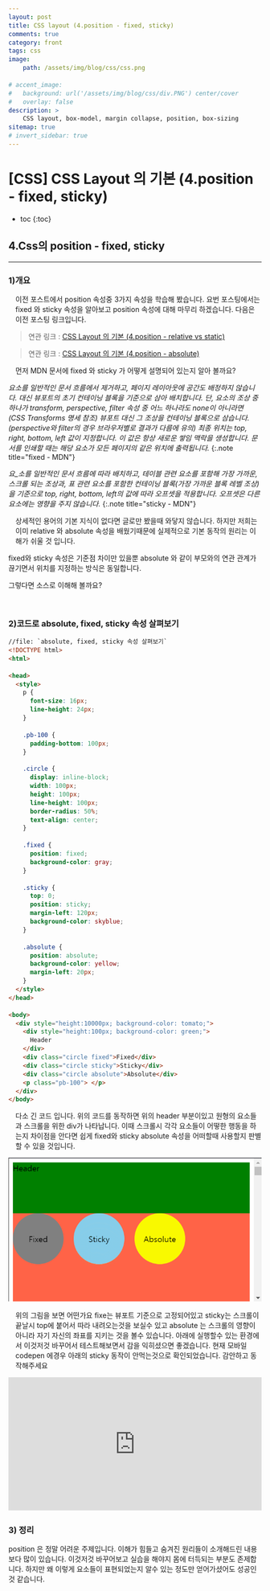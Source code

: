 ```yaml
---
layout: post
title: CSS layout (4.position - fixed, sticky)
comments: true
category: front
tags: css
image: 
    path: /assets/img/blog/css/css.png

# accent_image: 
#   background: url('/assets/img/blog/css/div.PNG') center/cover
#   overlay: false
description: >
    CSS layout, box-model, margin collapse, position, box-sizing
sitemap: true
# invert_sidebar: true
---
```


# [CSS] CSS Layout 의 기본 (4.position - fixed, sticky)

* toc
{:toc}


## 4.Css의 position - fixed, sticky
---

### 1)개요  
<p style="padding-left:1em">
 이전 포스트에서 position 속성중 3가지 속성을 학습해 봤습니다. 요번 포스팅에서는 fixed 와 sticky 속성을 알아보고 position 속성에 대해 마무리 하겠습니다. 다음은 이전 포스팅 링크입니다.
</p>

> 연관 링크 : [CSS Layout 의 기본 (4.position - relative vs static)](https://manbalboy.github.io/front/css-layout-05.html)

> 연관 링크 : [CSS Layout 의 기본 (4.position - absolute)](https://manbalboy.github.io/front/css-layout-06.html)

<p style="padding-left:1em">
  먼저 MDN 문서에 fixed 와 sticky 가 어떻게 설명되어 있는지 알아 볼까요?
</p>


_요소를 일반적인 문서 흐름에서 제거하고, 페이지 레이아웃에 공간도 배정하지 않습니다. 대신 뷰포트의 초기 컨테이닝 블록을 기준으로 삼아 배치합니다. 단, 요소의 조상 중 하나가 transform, perspective, filter 속성 중 어느 하나라도 none이 아니라면 (CSS Transforms 명세 참조) 뷰포트 대신 그 조상을 컨테이닝 블록으로 삼습니다. (perspective와 filter의 경우 브라우저별로 결과가 다름에 유의) 최종 위치는 top, right, bottom, left 값이 지정합니다.
이 값은 항상 새로운 쌓임 맥락을 생성합니다. 문서를 인쇄할 때는 해당 요소가 모든 페이지의 같은 위치에 출력됩니다._
{:.note title="fixed - MDN"}


_요_소를 일반적인 문서 흐름에 따라 배치하고, 테이블 관련 요소를 포함해 가장 가까운, 스크롤 되는 조상과, 표 관련 요소를 포함한 컨테이닝 블록(가장 가까운 블록 레벨 조상) 을 기준으로 top, right, bottom, left의 값에 따라 오프셋을 적용합니다. 오프셋은 다른 요소에는 영향을 주지 않습니다._
{:.note title="sticky - MDN"}


<p style="padding-left:1em">
  상세적인 용어의 기본 지식이 없다면 글로만 봤을때 와닿지 않습니다. 
  하지만 저희는 이미 relative 와 absolute 속성을 배웠기때문에 실제적으로 기본 동작의 원리는 이해가 쉬울 것 입니다. 

  fixed와 sticky 속성은 기준점 차이만 있을뿐 absolute 와 같이 부모와의 연관 관계가 끊기면서 위치를 지정하는 방식은 동일합니다. 

  그렇다면 소스로 이해해 볼까요?
</p>

<br />


### 2)코드로 absolute, fixed, sticky 속성 살펴보기  

~~~html
//file: `absolute, fixed, sticky 속성 살펴보기`
<!DOCTYPE html>
<html>

<head>
  <style>
    p {
      font-size: 16px;
      line-height: 24px;
    }

    .pb-100 {
      padding-bottom: 100px;
    }

    .circle {
      display: inline-block;
      width: 100px;
      height: 100px;
      line-height: 100px;
      border-radius: 50%;
      text-align: center;
    }

    .fixed {
      position: fixed;
      background-color: gray;
    }

    .sticky {
      top: 0;
      position: sticky;
      margin-left: 120px;
      background-color: skyblue;
    }

    .absolute {
      position: absolute;
      background-color: yellow;
      margin-left: 20px;
    }
  </style>
</head>

<body>
  <div style="height:10000px; background-color: tomato;">
    <div style="height:100px; background-color: green;">
      Header
    </div>
    <div class="circle fixed">Fixed</div>
    <div class="circle sticky">Sticky</div>
    <div class="circle absolute">Absolute</div>
    <p class="pb-100"> </p>
  </div>
</body>
~~~

<p style="padding-left:1em">
    다소 긴 코드 입니다. 위의 코드를 동작하면 위의 header 부분이있고 원형의 요소들과 스크롤을 위한 div가 나타납니다. 이때 스크롤시 각각 요소들이 어떻한 행동을 하는지 차이점을 안다면 쉽게 fixed와 sticky absolute 속성을 어떠할때 사용할지 판별할 수 있을 것입니다. 
</p>

![static](/assets/img/blog/css/04/24/GIF.gif "static")

<p style="padding-left:1em">
    위의 그림을 보면 어떤가요 fixe는 뷰포트 기준으로 고정되어있고 sticky는 스크롤이 끝날시 top에 붙어서 따라 내려오는것을 보실수 있고 absolute 는 스크롤의 영향이아니라 자기 자신의 좌표를 지키는 것을 볼수 있습니다. 아래에 실행할수 있는 환경에서 이것저것 바꾸어서 테스트해보면서 감을 익히셨으면 좋겠습니다. 현재 모바일 codepen 에경우 아래의 sticky 동작이 안먹는것으로 확인되었습니다. 감안하고 동작해주세요
</p>


<iframe height="265" style="width: 100%;" scrolling="no" title="fixed 와 sticky" src="https://codepen.io/manbalboy/embed/preview/MWJLwmW?height=265&theme-id=dark&default-tab=html,result&editable=true" frameborder="no" loading="lazy" allowtransparency="true" allowfullscreen="true">
  See the Pen <a href='https://codepen.io/manbalboy/pen/MWJLwmW'>fixed 와 sticky</a> by Jung Hun
  (<a href='https://codepen.io/manbalboy'>@manbalboy</a>) on <a href='https://codepen.io'>CodePen</a>.
</iframe>

### 3) 정리
position 은 정말 어려운 주제입니다. 이해가 힘들고 숨겨진 원리들이 소개해드린 내용보다 많이 있습니다. 이것저것 바꾸어보고 실습을 해야지 몸에 터득되는 부분도 존제합니다. 하지만 왜 이렇게 요소들이 표현되었는지 알수 있는 정도만 얻어가셨어도 성공인것 같습니다. 

<script async src="https://cpwebassets.codepen.io/assets/embed/ei.js"></script>